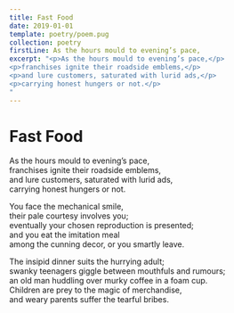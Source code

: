 ```yaml
---
title: Fast Food
date: 2019-01-01
template: poetry/poem.pug
collection: poetry
firstLine: As the hours mould to evening’s pace,
excerpt: "<p>As the hours mould to evening’s pace,</p>
<p>franchises ignite their roadside emblems,</p>
<p>and lure customers, saturated with lurid ads,</p>
<p>carrying honest hungers or not.</p>
"
---
```


# Fast Food

As the hours mould to evening’s pace,  
franchises ignite their roadside emblems,  
and lure customers, saturated with lurid ads,  
carrying honest hungers or not.  
   
You face the mechanical smile,  
their pale courtesy involves you;  
eventually your chosen reproduction is presented;  
and you eat the imitation meal  
among the cunning decor, or you smartly leave.  
   
The insipid dinner suits the hurrying adult;  
swanky teenagers giggle between mouthfuls and rumours;  
an old man huddling over murky coffee in a foam cup.  
Children are prey to the magic of merchandise,  
and weary parents suffer the tearful bribes.  
